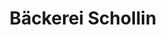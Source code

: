 ---
title: "Bäckerei Schollin"
url: /voerde-niederrhein/baeckerei-schollin-bahnhofstrasse-2/
shop: Bäckerei
---